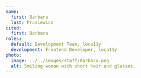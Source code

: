 ```yaml
---
name:
  first: Barbara
  last: Prusiewicz
cited:
  first: Barbara
roles:
  default: Development Team, loca11y
  development: Frontend Developer, loca11y
photo:
  image: ../../images/staff/Barbara.png
  alt: Smiling woman with short hair and glasses.
---
```

